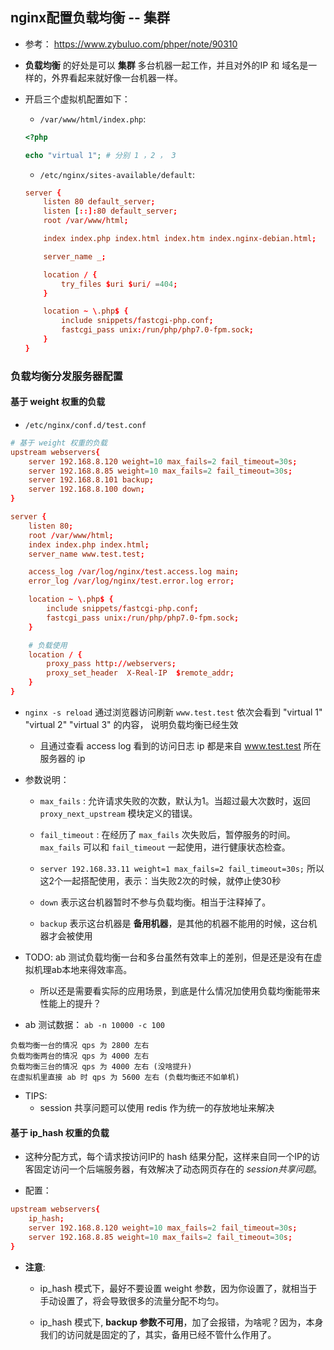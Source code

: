 ## nginx配置负载均衡 -- 集群
* 参考： https://www.zybuluo.com/phper/note/90310

* __负载均衡__ 的好处是可以 __集群__ 多台机器一起工作，并且对外的IP 和 域名是一样的，外界看起来就好像一台机器一样。

* 开启三个虚拟机配置如下：
    * `/var/www/html/index.php`:
    ```php
    <?php

    echo "virtual 1"; # 分别 1 ，2 ， 3
    ```

    * `/etc/nginx/sites-available/default`:
    ```conf
    server {
        listen 80 default_server;
        listen [::]:80 default_server;
        root /var/www/html;

        index index.php index.html index.htm index.nginx-debian.html;

        server_name _;

        location / {
            try_files $uri $uri/ =404;
        }

        location ~ \.php$ {
            include snippets/fastcgi-php.conf;
            fastcgi_pass unix:/run/php/php7.0-fpm.sock;
        }
    }
    ```


### 负载均衡分发服务器配置
#### 基于 weight 权重的负载

* `/etc/nginx/conf.d/test.conf`
```conf
# 基于 weight 权重的负载
upstream webservers{
    server 192.168.8.120 weight=10 max_fails=2 fail_timeout=30s;
    server 192.168.8.85 weight=10 max_fails=2 fail_timeout=30s;
    server 192.168.8.101 backup;
    server 192.168.8.100 down;
}

server {
    listen 80;
    root /var/www/html;
    index index.php index.html;
    server_name www.test.test;

    access_log /var/log/nginx/test.access.log main;
    error_log /var/log/nginx/test.error.log error;

    location ~ \.php$ {
        include snippets/fastcgi-php.conf;
        fastcgi_pass unix:/run/php/php7.0-fpm.sock;
    }

    # 负载使用
    location / {
        proxy_pass http://webservers;
        proxy_set_header  X-Real-IP  $remote_addr;
    }
}
``` 

* `nginx -s reload` 通过浏览器访问刷新 `www.test.test` 依次会看到 "virtual 1" "virtual 2" "virtual 3" 的内容， 说明负载均衡已经生效
    * 且通过查看 access log 看到的访问日志 ip 都是来自 www.test.test 所在服务器的 ip

* 参数说明：
    * `max_fails` : 允许请求失败的次数，默认为1。当超过最大次数时，返回 `proxy_next_upstream` 模块定义的错误。

    * `fail_timeout` : 在经历了 `max_fails` 次失败后，暂停服务的时间。`max_fails` 可以和 `fail_timeout` 一起使用，进行健康状态检查。

    * `server 192.168.33.11 weight=1 max_fails=2 fail_timeout=30s;` 所以这2个一起搭配使用，表示：当失败2次的时候，就停止使30秒

    * `down` 表示这台机器暂时不参与负载均衡。相当于注释掉了。

    * `backup` 表示这台机器是 __备用机器__，是其他的机器不能用的时候，这台机器才会被使用


* TODO: ab 测试负载均衡一台和多台虽然有效率上的差别，但是还是没有在虚拟机理ab本地来得效率高。
    * 所以还是需要看实际的应用场景，到底是什么情况加使用负载均衡能带来性能上的提升？


* ab 测试数据： `ab -n 10000 -c 100`
```
负载均衡一台的情况 qps 为 2800 左右
负载均衡两台的情况 qps 为 4000 左右
负载均衡三台的情况 qps 为 4000 左右 (没啥提升)
在虚拟机里直接 ab 时 qps 为 5600 左右 (负载均衡还不如单机)
```

* TIPS:
    * session 共享问题可以使用 redis 作为统一的存放地址来解决


#### 基于 ip_hash 权重的负载
* 这种分配方式，每个请求按访问IP的 hash 结果分配，这样来自同一个IP的访客固定访问一个后端服务器，有效解决了动态网页存在的 _session共享问题_。

* 配置：
```conf
upstream webservers{
    ip_hash;
    server 192.168.8.120 weight=10 max_fails=2 fail_timeout=30s;
    server 192.168.8.85 weight=10 max_fails=2 fail_timeout=30s;
}
```

* __注意__: 
    * ip_hash 模式下，最好不要设置 weight 参数，因为你设置了，就相当于手动设置了，将会导致很多的流量分配不均匀。

    * ip_hash 模式下, __backup 参数不可用__，加了会报错，为啥呢？因为，本身我们的访问就是固定的了，其实，备用已经不管什么作用了。
